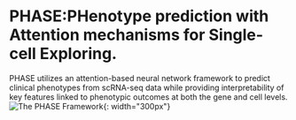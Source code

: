 # PHASE:PHenotype prediction with Attention mechanisms for Single-cell Exploring.
PHASE utilizes an attention-based neural network framework to predict clinical phenotypes from scRNA-seq data while providing interpretability of key features linked to phenotypic outcomes at both the gene and cell levels.
![The PHASE Framework](https://github.com/wuqinhua/PHASE/blob/main/Overview%20of%20PHASE.png){: width="300px"}

